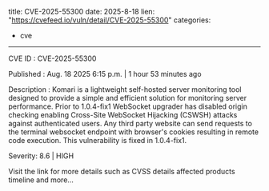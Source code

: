  
title: CVE-2025-55300
date: 2025-8-18
lien: "https://cvefeed.io/vuln/detail/CVE-2025-55300"
categories:
  - cve
---

CVE ID : CVE-2025-55300

Published :  Aug. 18
2025
6:15 p.m. | 1 hour
53 minutes ago

Description : Komari is a lightweight
self-hosted server monitoring tool designed to provide a simple and efficient solution for monitoring server performance. Prior to 1.0.4-fix1
WebSocket upgrader has disabled origin checking
enabling Cross-Site WebSocket Hijacking (CSWSH) attacks against authenticated users. Any third party website can send requests to the terminal websocket endpoint with browser's cookies
resulting in remote code execution. This vulnerability is fixed in 1.0.4-fix1.

Severity: 8.6 | HIGH

Visit the link for more details
such as CVSS details
affected products
timeline
and more...
